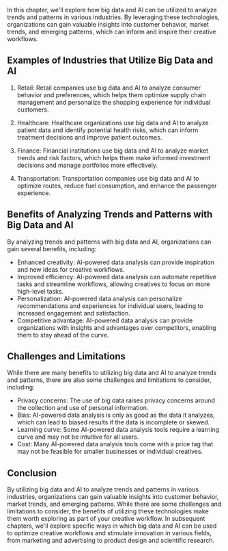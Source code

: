 
In this chapter, we'll explore how big data and AI can be utilized to analyze trends and patterns in various industries. By leveraging these technologies, organizations can gain valuable insights into customer behavior, market trends, and emerging patterns, which can inform and inspire their creative workflows.

Examples of Industries that Utilize Big Data and AI
---------------------------------------------------

1. Retail: Retail companies use big data and AI to analyze consumer behavior and preferences, which helps them optimize supply chain management and personalize the shopping experience for individual customers.

2. Healthcare: Healthcare organizations use big data and AI to analyze patient data and identify potential health risks, which can inform treatment decisions and improve patient outcomes.

3. Finance: Financial institutions use big data and AI to analyze market trends and risk factors, which helps them make informed investment decisions and manage portfolios more effectively.

4. Transportation: Transportation companies use big data and AI to optimize routes, reduce fuel consumption, and enhance the passenger experience.

Benefits of Analyzing Trends and Patterns with Big Data and AI
--------------------------------------------------------------

By analyzing trends and patterns with big data and AI, organizations can gain several benefits, including:

* Enhanced creativity: AI-powered data analysis can provide inspiration and new ideas for creative workflows.
* Improved efficiency: AI-powered data analysis can automate repetitive tasks and streamline workflows, allowing creatives to focus on more high-level tasks.
* Personalization: AI-powered data analysis can personalize recommendations and experiences for individual users, leading to increased engagement and satisfaction.
* Competitive advantage: AI-powered data analysis can provide organizations with insights and advantages over competitors, enabling them to stay ahead of the curve.

Challenges and Limitations
--------------------------

While there are many benefits to utilizing big data and AI to analyze trends and patterns, there are also some challenges and limitations to consider, including:

* Privacy concerns: The use of big data raises privacy concerns around the collection and use of personal information.
* Bias: AI-powered data analysis is only as good as the data it analyzes, which can lead to biased results if the data is incomplete or skewed.
* Learning curve: Some AI-powered data analysis tools require a learning curve and may not be intuitive for all users.
* Cost: Many AI-powered data analysis tools come with a price tag that may not be feasible for smaller businesses or individual creatives.

Conclusion
----------

By utilizing big data and AI to analyze trends and patterns in various industries, organizations can gain valuable insights into customer behavior, market trends, and emerging patterns. While there are some challenges and limitations to consider, the benefits of utilizing these technologies make them worth exploring as part of your creative workflow. In subsequent chapters, we'll explore specific ways in which big data and AI can be used to optimize creative workflows and stimulate innovation in various fields, from marketing and advertising to product design and scientific research.
